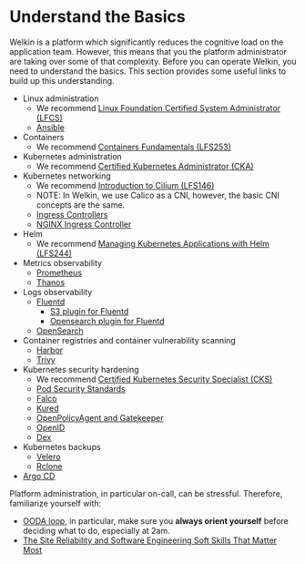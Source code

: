 # Understand the Basics

Welkin is a platform which significantly reduces the cognitive load on the application team.
However, this means that you the platform administrator are taking over some of that complexity.
Before you can operate Welkin, you need to understand the basics.
This section provides some useful links to build up this understanding.

- Linux administration
    - We recommend [Linux Foundation Certified System Administrator (LFCS)](https://training.linuxfoundation.org/certification/linux-foundation-certified-sysadmin-lfcs/)
    - [Ansible](https://docs.ansible.com/)
- Containers
    - We recommend [Containers Fundamentals (LFS253)](https://training.linuxfoundation.org/training/containers-fundamentals/)
- Kubernetes administration
    - We recommend [Certified Kubernetes Administrator (CKA)](https://training.linuxfoundation.org/certification/certified-kubernetes-administrator-cka/)
- Kubernetes networking
    - We recommend [Introduction to Cilium (LFS146)](https://training.linuxfoundation.org/training/introduction-to-cilium-lfs146/)
    - NOTE: In Welkin, we use Calico as a CNI, however, the basic CNI concepts are the same.
    - [Ingress Controllers](https://kubernetes.io/docs/concepts/services-networking/ingress-controllers/)
    - [NGINX Ingress Controller](https://github.com/kubernetes/ingress-nginx?tab=readme-ov-file)
- Helm
    - We recommend [Managing Kubernetes Applications with Helm (LFS244)](https://training.linuxfoundation.org/training/managing-kubernetes-applications-with-helm-lfs244/)
- Metrics observability
    - [Prometheus](https://prometheus.io/docs/introduction/overview/)
    - [Thanos](https://thanos.io/tip/thanos/design.md/)
- Logs observability
    - [Fluentd](https://www.fluentd.org/)
        - [S3 plugin for Fluentd](https://docs.fluentd.org/output/s3)
        - [Opensearch plugin for Fluentd](https://github.com/fluent/fluent-plugin-opensearch)
    - [OpenSearch](https://opensearch.org/docs/latest/)
- Container registries and container vulnerability scanning
    - [Harbor](https://goharbor.io/)
    - [Trivy](https://trivy.dev/v0.57/)
- Kubernetes security hardening
    - We recommend [Certified Kubernetes Security Specialist (CKS)](https://training.linuxfoundation.org/certification/certified-kubernetes-security-specialist/)
    - [Pod Security Standards](https://kubernetes.io/docs/concepts/security/pod-security-standards/)
    - [Falco](https://falco.org/)
    - [Kured](https://kured.dev/)
    - [OpenPolicyAgent and Gatekeeper](https://open-policy-agent.github.io/gatekeeper/website/docs/)
    - [OpenID](https://en.wikipedia.org/wiki/OpenID)
    - [Dex](https://dexidp.io/)
- Kubernetes backups
    - [Velero](https://velero.io/)
    - [Rclone](https://rclone.org/)
- [Argo CD](https://argo-cd.readthedocs.io/en/stable/getting_started/)

Platform administration, in particular on-call, can be stressful.
Therefore, familiarize yourself with:

- [OODA loop](https://en.wikipedia.org/wiki/OODA_loop), in particular, make sure you **always orient yourself** before deciding what to do, especially at 2am.
- [The Site Reliability and Software Engineering Soft Skills That Matter Most](https://blogs.cisco.com/security/the-site-reliability-and-software-engineering-soft-skills-that-matter-most)
